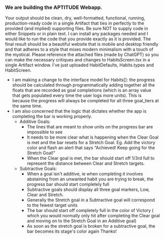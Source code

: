 ### We are building the APTITUDE Webapp.

Your output should be clean, dry, well-formatted, functional, running,
production-ready code in a single Artifact that ties in perfectly to the
provided (and implied) supporting files. Be sure NOT to supply code in
either Snippets or in plain text. I can install any packages needed and I would
like
to run the code that you provide exactly as it is provided.
The final result should be a beautiful website that is mobile and desktop
friendly and that adheres to a style that mixes modern minimalism with a touch
of the mystical.
Please reference the attached files (made by ChatGPT) so you can make the
necessary critiques and changes to HabitsScreen.tsx in a single Artifact
window.
I've just uploaded HabitDefaults, Habits.types and HabitScreen.

- I am making a change to the interface model for Habits[]: the progress should
  be calculated through programmatically adding together all the floats that
  are recorded as goal completions (which is an array value that gets populated
  every time the user logs more units). This is because the progress will
  always be completed for all three goal_tiers at the same time.
- I am also concerned that the logic that dictates whether the app is
  completing the bar is working properly.
    - Additive Goals:
        - The lines that are meant to show units on the progress bar are
          impossible to see
        - It needs to be more clear what is happening when the Clear Goal is
          met and the bar resets for a Stretch Goal. Eg. Add the victory color
          and flash an alert that says "Achieved! Keep going for the Stretch
          Goal!"
        - When the Clear goal is met, the bar should start off 1/3rd full to
          represent the distance between Clear and Stretch targets.
    - Subtractive Goals:
        - When a goal isn't additive, ie when completing it involves abstaining
          from an unwanted habit you are trying to break, the progress bar
          should start completely full
        - Subtractive goals should display all three goal markers, Low, Clear
          and Stretch.
        - Generally the Stretch goal in a Subtractive goal will correspond to
          the fewest target units
        - The bar should start off completely full in the color of Victory (
          which you would normally only hit after completing the Clear goal and
          moving on to the Stretch Goal in an Additive goal)
        - As soon as the stretch goal is broken for a subtractive goal, the bar
          becomes its stage's color again
          Thanks!
